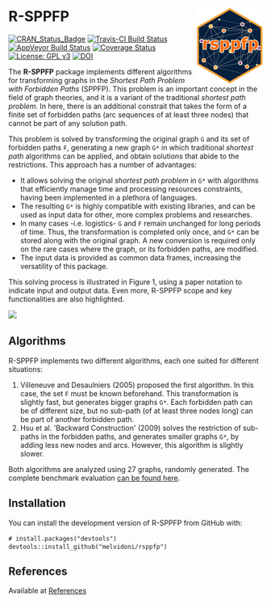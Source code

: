 # R-SPPFP <img src="man/figs/logo.png" align="right" alt="" />
[![CRAN_Status_Badge](http://www.r-pkg.org/badges/version/rsppfp)](https://cran.r-project.org/package=rsppfp)
[![Travis-CI Build Status](https://travis-ci.org/melvidoni/rsppfp.svg?branch=master)](https://travis-ci.org/melvidoni/rsppfp)
[![AppVeyor Build Status](https://ci.appveyor.com/api/projects/status/github/melvidoni/rsppfp?branch=master&svg=true)](https://ci.appveyor.com/project/melvidoni/rsppfp)
[![Coverage Status](https://img.shields.io/codecov/c/github/melvidoni/rsppfp/master.svg)](https://codecov.io/github/melvidoni/rsppfp?branch=master)
[![License: GPL v3](https://img.shields.io/badge/License-GPL%20v3-blue.svg)](https://www.gnu.org/licenses/gpl-3.0)
[![DOI](https://zenodo.org/badge/DOI/10.5281/zenodo.1412539.svg)](https://doi.org/10.5281/zenodo.1412539)

The **R-SPPFP** package implements different algorithms for transforming graphs in the _Shortest Path Problem with Forbidden Paths_ (SPPFP). This problem is an important concept in the field of graph theories, and it is a variant of the traditional _shortest path problem_. In here, there is an additional constrait that takes the form of a finite set of forbidden paths (arc sequences of at least three nodes) that cannot be part of any solution path. 

This problem is solved by transforming the original graph `G` and its set of forbidden paths `F`, generating a new graph `G*` in which traditional _shortest path_ algorithms can be applied, and obtain solutions that abide to the restrictions. This approach has a number of advantages:

- It allows solving the original _shortest path problem_ in `G*` with algorithms that efficiently manage time and processing resources constraints, having been implemented in a plethora of languages.
- The resulting `G*` is highly compatible with existing libraries, and can be used as input data for other, more complex problems and researches.
- In many cases -i.e. logistics- `G` and `F` remain unchanged for long periods of time. Thus, the transformation is completed only once, and `G*` can be stored along with the original graph. A new conversion is required only on the rare cases where the graph, or its forbidden paths, are modified.
- The input data is provided as common data frames, increasing the versatility of this package.

This solving process is illustrated in Figure 1, using a paper notation to indicate input and output data. Even more, R-SPPFP scope and key functionalities are also highlighted.

![]("man/figures/fig1.png")


## Algorithms
R-SPPFP implements two different algorithms, each one suited for different situations:

1. Villeneuve and Desaulniers (2005) proposed the first algorithm. In this case, the set `F` must be known beforehand. This transformation is slightly fast, but generates bigger graphs `G*`. Each forbidden path can be of different size, but no sub-path (of at least three nodes long) can be part of another forbidden path.
1. Hsu et al. 'Backward Construction' (2009) solves the restriction of sub-paths in the forbidden paths, and generates smaller graphs `G*`, by adding less new nodes and arcs. However, this algorithm is slightly slower.

Both algorithms are analyzed using 27 graphs, randomly generated. The complete benchmark evaluation [can be found here](articles/benchmark.html).



## Installation

You can install the development version of R-SPPFP from GitHub with:

```{r gh-installation, eval = FALSE}
# install.packages("devtools")
devtools::install_github("melvidoni/rsppfp")
```




## References
Available at [References](articles/references.html)

